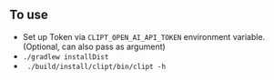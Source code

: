 ## To use
* Set up Token via `CLIPT_OPEN_AI_API_TOKEN` environment variable. (Optional, can also pass as argument)
* `./gradlew installDist`
* ` ./build/install/clipt/bin/clipt -h`
